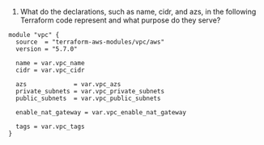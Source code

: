 1. What do the declarations, such as name, cidr, and azs, in the following Terraform code represent and what purpose do they serve?
```
module "vpc" {
  source  = "terraform-aws-modules/vpc/aws"
  version = "5.7.0"
 
  name = var.vpc_name
  cidr = var.vpc_cidr
 
  azs             = var.vpc_azs
  private_subnets = var.vpc_private_subnets
  public_subnets  = var.vpc_public_subnets
 
  enable_nat_gateway = var.vpc_enable_nat_gateway
 
  tags = var.vpc_tags
}
```